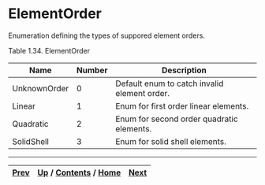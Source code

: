 
# ElementOrder

Enumeration defining the types of suppored element orders.

Table 1.34. ElementOrder

Name| Number| Description  
---|---|---  
UnknownOrder| 0| Default enum to catch invalid element order.  
Linear| 1| Enum for first order linear elements.  
Quadratic| 2| Enum for second order quadratic elements.  
SolidShell| 3| Enum for solid shell elements.  
  
  

* * *

[Prev](ch01s03s18s02.md) | [Up](ch01s03.md) / [Contents](index.md) / [Home](../../index.htm)|  [Next](ch01s03s20.md)  
---|---|---


